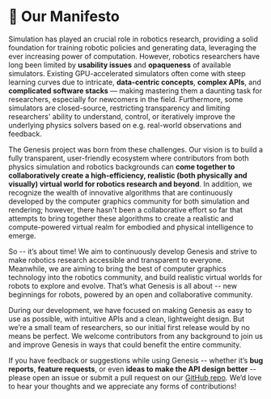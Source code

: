 # 🎯 Our Manifesto

Simulation has played an crucial role in robotics research, providing a solid foundation for training robotic policies and generating data, leveraging the ever increasing power of computation. However, robotics researchers have long been limited by **usability issues** and **opaqueness** of available simulators. Existing GPU-accelerated simulators often come with steep learning curves due to intricate, **data-centric concepts**, **complex APIs**, and **complicated software stacks** — making mastering them a daunting task for researchers, especially for newcomers in the field. Furthermore, some simulators are closed-source, restricting transparency and limiting researchers' ability to understand, control, or iteratively improve the underlying physics solvers based on e.g. real-world observations and feedback.

The Genesis project was born from these challenges. Our vision is to build a fully transparent, user-friendly ecosystem where contributors from both physics simulation and robotics backgrounds can **come together to collaboratively create a high-efficiency, realistic (both physically and visually) virtual world for robotics research and beyond**. In addition, we recognize the wealth of innovative algorithms that are continuously developed by the computer graphics community for both simulation and rendering; however, there hasn't been a collaborative effort so far that attempts to bring together these algorithms to create a realistic and compute-powered virtual realm for embodied and physical intelligence to emerge.

So -- it’s about time! We aim to continuously develop Genesis and strive to make robotics research accessible and transparent to everyone. Meanwhile, we are aiming to bring the best of computer graphics technology into the robotics community, and build realistic virtual worlds for robots to explore and evolve. That’s what Genesis is all about -- new beginnings for robots, powered by an open and collaborative community.

During our development, we have focused on making Genesis as easy to use as possible, with intuitive APIs and a clean, lightweight design. But we’re a small team of researchers, so our initial first release would by no means be perfect. 
We welcome contributors from any background to join us and improve Genesis in ways that could benefit the entire community.

If you have feedback or suggestions while using Genesis -- whether it’s **bug reports**, **feature requests**, or even **ideas to make the API design better** -- please open an issue or submit a pull request on our [GitHub repo](https://github.com/Genesis-Embodied-AI/Genesis). We’d love to hear your thoughts and we appreciate any forms of contributions!